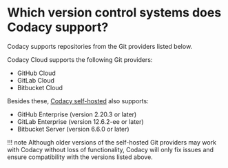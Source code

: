 # Which version control systems does Codacy support?

Codacy supports repositories from the Git providers listed below.

Codacy Cloud supports the following Git providers:

-   GitHub Cloud
-   GitLab Cloud
-   Bitbucket Cloud

Besides these, [Codacy self-hosted](https://www.codacy.com/self-hosted) also supports:

-   GitHub Enterprise (version 2.20.3 or later)
-   GitLab Enterprise (version 12.6.2-ee or later)
-   Bitbucket Server (version 6.6.0 or later)

!!! note
    Although older versions of the self-hosted Git providers may work with Codacy without loss of functionality, Codacy will only fix issues and ensure compatibility with the versions listed above.
